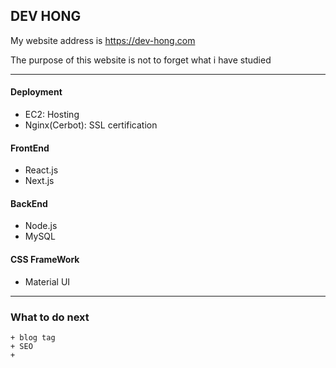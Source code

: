 ## DEV HONG

My website address is <https://dev-hong.com>

The purpose of this website is not to forget what i have studied

---

  #### Deployment 
   + EC2: Hosting 
   + Nginx(Cerbot): SSL certification

  #### FrontEnd
   + React.js
   + Next.js
  
  #### BackEnd
   + Node.js
   + MySQL

   #### CSS FrameWork
   + Material UI
   
 ---
 
  ### What to do next
    + blog tag
    + SEO
    + 
